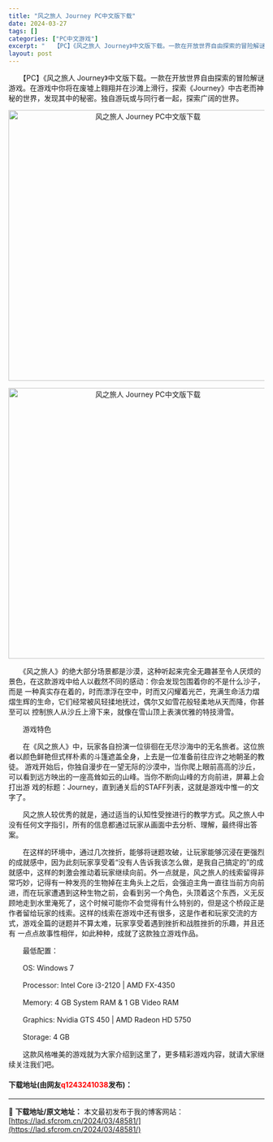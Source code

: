 ```yaml
---
title: "风之旅人 Journey PC中文版下载"
date: 2024-03-27
tags: []
categories: ["PC中文游戏"]
excerpt: "　　【PC】《风之旅人 Journey》中文版下载。一款在开放世界自由探索的冒险解谜游戏。在游戏中你将在废墟上翱翔并在沙滩上滑行，探索《Journey》中古老而神秘的世界，发现其中的秘密。独自游玩或与同行者一起，探索广阔的世界。 　　《风之旅人》的绝大部分场景都是沙漠，这种听起来完全无趣甚至令人厌烦&hellip;"
layout: post
---
```


 <p>　　【PC】《风之旅人 Journey》中文版下载。一款在开放世界自由探索的冒险解谜游戏。在游戏中你将在废墟上翱翔并在沙滩上滑行，探索《Journey》中古老而神秘的世界，发现其中的秘密。独自游玩或与同行者一起，探索广阔的世界。</p> <p align="center"><img align="" border="0" src="https://lad.sfcrom.cn/wp-content/uploads/2024/03/20240327_66037c417a1d4.webp" width="533" alt="风之旅人 Journey PC中文版下载" /></p> <p align="center"><img align="" border="0" src="https://lad.sfcrom.cn/wp-content/uploads/2024/03/20240327_66037c41c7007.webp" width="533" alt="风之旅人 Journey PC中文版下载" /></p> <p>　　《风之旅人》的绝大部分场景都是沙漠，这种听起来完全无趣甚至令人厌烦的景色，在这款游戏中给人以截然不同的感动：你会发现包围着你的不是什么沙子，而是 一种真实存在着的，时而漂浮在空中，时而又闪耀着光芒，充满生命活力熠熠生辉的生命，它们经常被风轻揉地抚过，偶尔又如雪花般轻柔地从天而降，你甚至可以 控制旅人从沙丘上滑下来，就像在雪山顶上表演优雅的特技滑雪。</p> <p>　　游戏特色</p> <p>　　在《风之旅人》中，玩家各自扮演一位徘徊在无尽沙海中的无名旅者。这位旅者以颜色鲜艳但式样朴素的斗篷遮盖全身，上去是一位准备前往应许之地朝圣的教徒。 游戏开始后，你独自漫步在一望无际的沙漠中，当你爬上眼前高高的沙丘，可以看到远方映出的一座高耸如云的山峰。当你不断向山峰的方向前进，屏幕上会打出游 戏的标题：Journey，直到通关后的STAFF列表，这就是游戏中惟一的文字了。</p> <p>　　风之旅人较优秀的就是，通过适当的认知性受挫进行的教学方式。风之旅人中没有任何文字指引，所有的信息都通过玩家从画面中去分析、理解，最终得出答案。</p> <p>　　在这样的环境中，通过几次挫折，能够将谜题攻破，让玩家能够沉浸在更强烈的成就感中，因为此刻玩家享受着&ldquo;没有人告诉我该怎么做，是我自己搞定的&rdquo;的成 就感中，这样的刺激会推动着玩家继续向前。外一点就是，风之旅人的线索留得非常巧妙，记得有一种发亮的生物掉在主角头上之后，会强迫主角一直往当前方向前 进，而在玩家遭遇到这种生物之前，会看到另一个角色，头顶着这个东西，义无反顾地走到水里淹死了，这个时候可能你不会觉得有什么特别的，但是这个桥段正是 作者留给玩家的线索。这样的线索在游戏中还有很多，这是作者和玩家交流的方式，游戏全篇的谜题并不算太难，玩家享受着遇到挫折和战胜挫折的乐趣，并且还有 一点点故事性相伴，如此种种，成就了这款独立游戏作品。</p> <p>　　最低配置：</p> <p>　　OS: Windows 7</p> <p>　　Processor: Intel Core i3-2120 | AMD FX-4350</p> <p>　　Memory: 4 GB System RAM &amp; 1 GB Video RAM</p> <p>　　Graphics: Nvidia GTS 450 | AMD Radeon HD 5750</p> <p>　　Storage: 4 GB</p> <p>　　这款风格唯美的游戏就为大家介绍到这里了，更多精彩游戏内容，就请大家继续关注我们吧。</p> <p><h4>下载地址(由网友<font color="red">q1243241038</font>发布)：</h4></p> 

---
📖 **下载地址/原文地址：** 本文最初发布于我的博客网站：[https://lad.sfcrom.cn/2024/03/48581/](https://lad.sfcrom.cn/2024/03/48581/)

